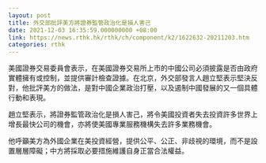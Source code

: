 ```yaml
---
layout: post
title: 外交部批評美方將證券監管政治化是損人害己
date: 2021-12-03 16:35:59.000000000 +08:00
link: https://news.rthk.hk/rthk/ch/component/k2/1622632-20211203.htm
categories: rthk
---
```


美國證券交易委員會表示，在美國證券交易所上市的中國公司必須披露是否由政府實體擁有或控制，並提供審計檢查證據。在北京，外交部發言人趙立堅表示堅決反對，他批評美方的做法，是對中國企業政治打壓，以及遏制中國發展的又一個具體行動和表現。

趙立堅表示，將證券監管政治化是損人害己，將令美國投資者失去投資許多世界上增長最快公司的機會，亦將使美國專業服務機構失去許多業務機會。

他呼籲美方為外國企業在美投資經營，提供公平、公正、非歧視的環境，而不是設置層層障礙；中方將採取必要措施維護自身正當合法權益。
